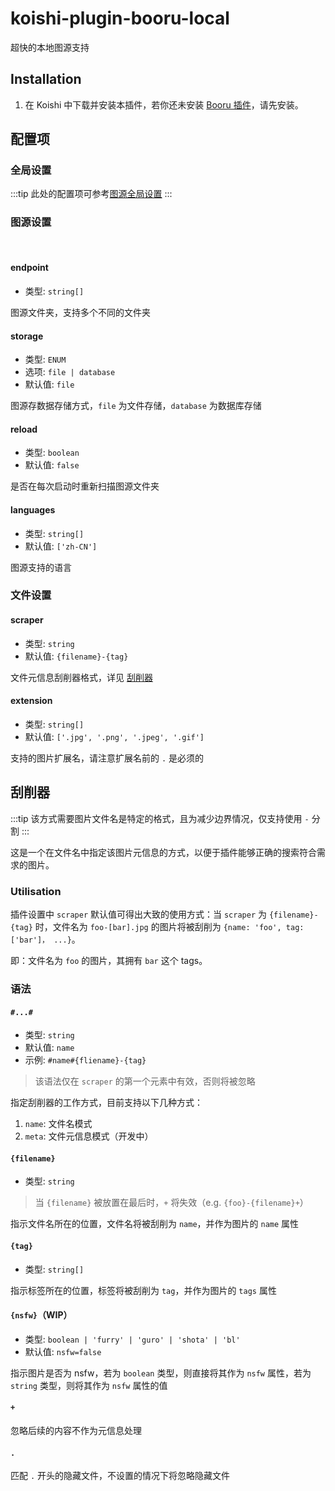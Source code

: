# koishi-plugin-booru-local

超快的本地图源支持

## Installation

1. 在 Koishi 中下载并安装本插件，若你还未安装 [Booru 插件](../index.md)，请先安装。

## 配置项

### 全局设置

:::tip
此处的配置项可参考[图源全局设置](../config#global-settings)
:::

### 图源设置

<br>

#### endpoint

- 类型: `string[]`

图源文件夹，支持多个不同的文件夹

#### storage

- 类型: `ENUM`
- 选项: `file | database`
- 默认值: `file`

图源存数据存储方式，`file` 为文件存储，`database` 为数据库存储

#### reload

- 类型: `boolean`
- 默认值: `false`

是否在每次启动时重新扫描图源文件夹

#### languages

- 类型: `string[]`
- 默认值: `['zh-CN']`

图源支持的语言

### 文件设置

#### scraper

- 类型: `string`
- 默认值: `{filename}-{tag}`

文件元信息刮削器格式，详见 [刮削器](#刮削器)

#### extension

- 类型: `string[]`
- 默认值: `['.jpg', '.png', '.jpeg', '.gif']`

支持的图片扩展名，请注意扩展名前的 `.` 是必须的

## 刮削器

:::tip
该方式需要图片文件名是特定的格式，且为减少边界情况，仅支持使用 `-` 分割
:::

这是一个在文件名中指定该图片元信息的方式，以便于插件能够正确的搜索符合需求的图片。

### Utilisation

插件设置中 `scraper` 默认值可得出大致的使用方式：当 `scraper` 为 `{filename}-{tag}` 时，文件名为 `foo-[bar].jpg` 的图片将被刮削为 `{name: 'foo', tag: ['bar']， ...}`。

即：文件名为 `foo` 的图片，其拥有 `bar` 这个 tags。

### 语法

#### `#...#`

- 类型: `string`
- 默认值: `name`
- 示例: `#name#{fliename}-{tag}`

> 该语法仅在 `scraper` 的第一个元素中有效，否则将被忽略

指定刮削器的工作方式，目前支持以下几种方式：

1. `name`: 文件名模式
2. `meta`: 文件元信息模式（开发中）

#### `{filename}`

- 类型: `string`

> 当 `{filename}` 被放置在最后时，`+` 将失效（e.g. `{foo}-{filename}+`）

指示文件名所在的位置，文件名将被刮削为 `name`，并作为图片的 `name` 属性

#### `{tag}`

- 类型: `string[]`

指示标签所在的位置，标签将被刮削为 `tag`，并作为图片的 `tags` 属性

#### `{nsfw}`（WIP）

- 类型: `boolean | 'furry' | 'guro' | 'shota' | 'bl'`
- 默认值: `nsfw=false`

指示图片是否为 nsfw，若为 `boolean` 类型，则直接将其作为 `nsfw` 属性，若为 `string` 类型，则将其作为 `nsfw` 属性的值

#### `+`

忽略后续的内容不作为元信息处理

#### `.`

匹配 `.` 开头的隐藏文件，不设置的情况下将忽略隐藏文件
